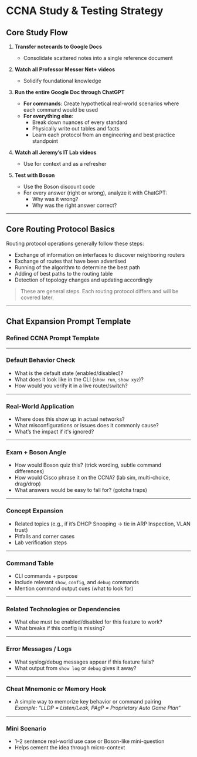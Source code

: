 # CCNA Study & Testing Strategy

## Core Study Flow

1. **Transfer notecards to Google Docs**
   - Consolidate scattered notes into a single reference document

2. **Watch all Professor Messer Net+ videos**
   - Solidify foundational knowledge

3. **Run the entire Google Doc through ChatGPT**
   - **For commands**: Create hypothetical real-world scenarios where each command would be used  
   - **For everything else**:
     - Break down nuances of every standard  
     - Physically write out tables and facts  
     - Learn each protocol from an engineering and best practice standpoint

4. **Watch all Jeremy’s IT Lab videos**
   - Use for context and as a refresher

5. **Test with Boson**
   - Use the Boson discount code
   - For every answer (right or wrong), analyze it with ChatGPT:
     - Why was it wrong?
     - Why was the right answer correct?

---

## Core Routing Protocol Basics

Routing protocol operations generally follow these steps:

- Exchange of information on interfaces to discover neighboring routers
- Exchange of routes that have been advertised
- Running of the algorithm to determine the best path
- Adding of best paths to the routing table
- Detection of topology changes and updating accordingly

> These are general steps. Each routing protocol differs and will be covered later.

---

## Chat Expansion Prompt Template

### Refined CCNA Prompt Template

---

### Default Behavior Check

- What is the default state (enabled/disabled)?
- What does it look like in the CLI (`show run`, `show xyz`)?
- How would you verify it in a live router/switch?

---

### Real-World Application

- Where does this show up in actual networks?
- What misconfigurations or issues does it commonly cause?
- What’s the impact if it's ignored?

---

### Exam + Boson Angle

- How would Boson quiz this? (trick wording, subtle command differences)
- How would Cisco phrase it on the CCNA? (lab sim, multi-choice, drag/drop)
- What answers would be easy to fall for? (gotcha traps)

---

### Concept Expansion

- Related topics (e.g., if it’s DHCP Snooping → tie in ARP Inspection, VLAN trust)
- Pitfalls and corner cases
- Lab verification steps

---

### Command Table

- CLI commands + purpose
- Include relevant `show`, `config`, and `debug` commands
- Mention command output cues (what to look for)

---

### Related Technologies or Dependencies

- What else must be enabled/disabled for this feature to work?
- What breaks if this config is missing?

---

### Error Messages / Logs

- What syslog/debug messages appear if this feature fails?
- What output from `show log` or `debug` gives it away?

---

### Cheat Mnemonic or Memory Hook

- A simple way to memorize key behavior or command pairing  
  _Example: “LLDP = Listen/Leak, PAgP = Proprietary Auto Game Plan”_

---

### Mini Scenario

- 1–2 sentence real-world use case or Boson-like mini-question
- Helps cement the idea through micro-context
